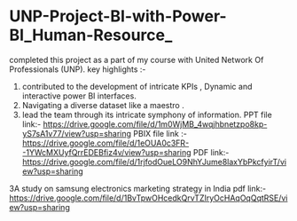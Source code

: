 # UNP-Project-BI-with-Power-BI_Human-Resource_

completed this project as a part of my course with United Network Of Professionals (UNP).
key highlights :-

1. contributed to the development of intricate KPIs , Dynamic and interactive power BI interfaces.
2. Navigating a diverse dataset like a maestro .
3. lead the team through its intricate symphony of information.
PPT file link:- https://drive.google.com/file/d/1m0WjMB_4wqjhbnetzpo8kp-yS7sA1v77/view?usp=sharing
PBIX file link :-https://drive.google.com/file/d/1eOUA0c3FR--1YWcMXUyfQrrEDEBfiz4v/view?usp=sharing
PDF link:-https://drive.google.com/file/d/1rjfodOueLO9NhYJume8laxYbPkcfyirT/view?usp=sharing

3A study on samsung electronics marketing strategy in India
pdf link:- https://drive.google.com/file/d/1BvTpwOHcedkQrvTZIryOcHAqOqQqtRSE/view?usp=sharing

